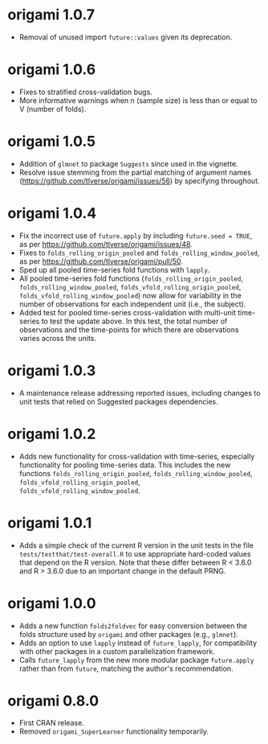# origami 1.0.7
* Removal of unused import `future::values` given its deprecation.

# origami 1.0.6
* Fixes to stratified cross-validation bugs.
* More informative warnings when n (sample size) is less than or equal to V
  (number of folds).

# origami 1.0.5
* Addition of `glmnet` to package `Suggests` since used in the vignette.
* Resolve issue stemming from the partial matching of argument names
  (https://github.com/tlverse/origami/issues/56) by specifying throughout.

# origami 1.0.4
* Fix the incorrect use of `future.apply` by including `future.seed = TRUE`,
   as per https://github.com/tlverse/origami/issues/48.
* Fixes to `folds_rolling_origin_pooled` and `folds_rolling_window_pooled`,
   as per https://github.com/tlverse/origami/pull/50.
* Sped up all pooled time-series fold functions with `lapply`.
* All pooled time-series fold functions (`folds_rolling_origin_pooled`,
   `folds_rolling_window_pooled`, `folds_vfold_rolling_origin_pooled`,
   `folds_vfold_rolling_window_pooled`) now allow for variability in the
   number of observations for each independent unit (i.e., the subject).
* Added test for pooled time-series cross-validation with multi-unit time-series
   to test the update above. In this test, the total number of observations
   and the time-points for which there are observations varies across the units.

# origami 1.0.3
* A maintenance release addressing reported issues, including changes to unit
   tests that relied on Suggested packages dependencies.

# origami 1.0.2
* Adds new functionality for cross-validation with time-series, especially
   functionality for pooling time-series data. This includes the new functions
   `folds_rolling_origin_pooled`, `folds_rolling_window_pooled`,
   `folds_vfold_rolling_origin_pooled`, `folds_vfold_rolling_window_pooled`.

# origami 1.0.1
* Adds a simple check of the current R version in the unit tests in the file
   `tests/testthat/test-overall.R` to use appropriate hard-coded values that
   depend on the R version. Note that these differ between R < 3.6.0 and
   R > 3.6.0 due to an important change in the default PRNG.

# origami 1.0.0
* Adds a new function `folds2foldvec` for easy conversion between the folds
    structure used by `origami` and other packages (e.g., `glmnet`).
* Adds an option to use `lapply` instead of `future_lapply`, for compatibility
   with other packages in a custom parallelization framework.
* Calls `future_lapply` from the new more modular package `future.apply` rather
   than from `future`, matching the author's recommendation.

# origami 0.8.0
* First CRAN release.
* Removed `origami_SuperLearner` functionality temporarily.
